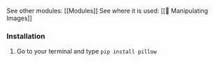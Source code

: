 See other modules: [[Modules]]
See where it is used: [[🌳 Manipulating Images]]

### Installation

1. Go to your terminal and type `pip install pillow`